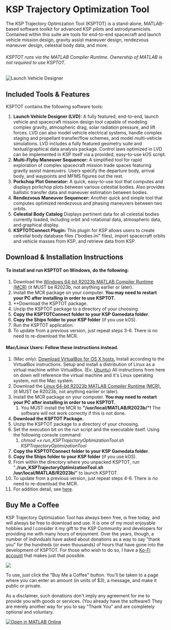 # KSP Trajectory Optimization Tool 
The KSP Trajectory Optimization Tool (KSPTOT) is a stand-alone, MATLAB-based software toolkit for advanced KSP pilots and astrodynamicists.  Contained within this suite are tools for end-to-end spacecraft and launch vehicle mission design, gravity assist maneuver design, rendezvous maneuver design, celestial body data, and more.
###### KSPTOT runs via the MATLAB Compiler Runtime.  Ownership of MATLAB is not required to use KSPTOT.
![Launch Vehicle Designer](https://i.imgur.com/gzom2yV.png)
## Included Tools & Features
KSPTOT contains the following software tools:

 1. **Launch Vehicle Designer (LVD):** A fully featured, end-to-end, launch vehicle and spacecraft mission design tool capable of modeling complex gravity, atmospheric drag, solar radiation pressure, and lift forces.  LVD can also model vehicle electrical systems, handle complex staging and propellant transfer/flow schemes, and model multi-vehicle simulations.  LVD includes a fully featured geometry suite and textual/graphical data analysis package.  Control laws optimized in LVD can be implemented in KSP itself via a provided, easy-to-use kOS script.
 2. **Multi-Flyby Maneuver Sequencer:**  A simplified tool for rapid exploration of complex spacecraft mission trade spaces featuring gravity assist maneuvers.  Users specify the departure body, arrival body, and waypoints and MFMS figures out the rest.
 3.  **Porkchop Plot Generator:** A quick, easy-to-use tool that computes and displays porkchop plots between various celestial bodies.  Also provides ballistic transfer data and maneuver estimation between bodies.
 4.  **Rendezvous Maneuver Sequencer:** Another quick and simple tool that computes optimized rendezvous and phasing maneuvers between two orbits.
 5. **Celestial Body Catalog** Displays pertinent data for all celestial bodies currently loaded, including orbit and rotational data, atmospheric data, and graphical display.
 6. **KSPTOTConnect Plugin:**  This plugin for KSP allows users to create celestial body database files ("bodies.ini" files), import spacecraft orbits and vehicle masses from KSP, and retrieve data from KSP.

## Download & Installation Instructions
#### To install and run KSPTOT on **Windows**, do the following:
1.  Download the [Windows 64-bit R2023b MATLAB Compiler Runtime (MCR)](https://www.mathworks.com/products/compiler/matlab-runtime.html) (it MUST be R2023b, not anything earlier or later).
2.  Install the MCR package on your computer. **You may need to restart your PC after installing in order to use KSPTOT.**
3.  **Download the KSPTOT package.
4.  Unzip the KSPTOT package to a directory of your choosing.
5.  **Copy the KSPTOTConnect folder to your KSP Gamedata folder**.
6.  **Copy the Ships folder to your KSP folder** (if you use kOS).
7.  Run the KSPTOT application.
8.  To update from a previous version, just repeat steps 3-6. There is no need to re-download the MCR.
#### **Mac/Linux Users: Follow these instructions instead.**
1.  (Mac only): [Download VirtualBox for OS X hosts.](https://www.virtualbox.org/wiki/Downloads) Install according to the VirtualBox instructions. Setup and install a distribution of Linux as a virtual machine within VirtualBox. (Ex: [Ubuntu](https://www.ubuntu.com/download/desktop)) All instructions from here on down will reference the virtual machine and it's Linux operating system, not the Mac system.
2.  Download the [Linux 64-bit R2023b MATLAB Compiler Runtime (MCR).](https://www.mathworks.com/products/compiler/matlab-runtime.html) (it MUST be R2023b, not anything earlier or later).
3.  Install the MCR package on your computer. **You may need to restart your PC after installing in order to use KSPTOT.**
    1.  You MUST install the MCR to **"/usr/local/MATLAB/R2023b/"!** The software will not work correctly if this is not done.
4.  **Download the KSPTOT Package.**
5.  Unzip the KSPTOT package to a directory of your choosing.
6.  Set the execution bit on the run script and the executable itself. Using the following console command:
    1.  _chmod +x run_KSPTrajectoryOptimizationTool.sh KSPTrajectoryOptimizationTool_
7.  **Copy the KSPTOTConnect folder to your KSP Gamedata folder**.
8.  **Copy the Ships folder to your KSP folder** (if you use kOS).
9.  From within the directory where you unpacked KSPTOT, run "**./run_KSPTrajectoryOptimizationTool.sh /usr/local/MATLAB/R2023b/**" to launch KSPTOT.
10.  To update from a previous version, just repeat steps 4-6. There is no need to re-download the MCR.
11.  For addition detail, see [here](https://finitemonkeys.org/ksptot_on_linux).  
## Buy Me a Coffee
KSP Trajectory Optimization Tool has always been free, is free today, and will always be free to download and use. It is one of my most enjoyable hobbies and I consider it my gift to the KSP Community and developers for providing me with many hours of enjoyment. Over the years, though, a number of individuals have asked about donations as a way to say "thank you" for the hundreds (or even thousands) of hours that have gone into the development of KSPTOT. For those who wish to do so, I have a [Ko-Fi account](https://ko-fi.com/home/about2) that makes just that possible.

[![](https://i.imgur.com/pFX1IYV.png)](https://ko-fi.com/arrowstar)

To use, just click the "Buy Me a Coffee" button. You'll be taken to a page where you can enter an amount (in units of $3), a message, and make it public or private.

As a disclaimer, such donations don't imply any agreement for me to provide you with goods or services. (You already have the software!) They are merely another way for you to say "Thank You" and are completely optional and voluntary.

[![Open in MATLAB Online](https://www.mathworks.com/images/responsive/global/open-in-matlab-online.svg)](https://matlab.mathworks.com/open/github/v1?repo=Arrowstar/ksptot/tree/v1.6.10&file=projectMain.m) 
